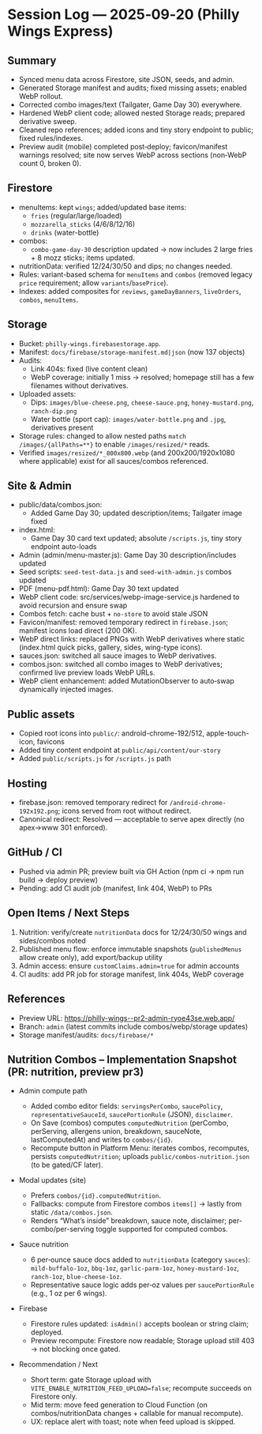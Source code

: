 # Session Log — 2025‑09‑20 (Philly Wings Express)

## Summary
- Synced menu data across Firestore, site JSON, seeds, and admin.
- Generated Storage manifest and audits; fixed missing assets; enabled WebP rollout.
- Corrected combo images/text (Tailgater, Game Day 30) everywhere.
- Hardened WebP client code; allowed nested Storage reads; prepared derivative sweep.
- Cleaned repo references; added icons and tiny story endpoint to public; fixed rules/indexes.
 - Preview audit (mobile) completed post‑deploy; favicon/manifest warnings resolved; site now serves WebP across sections (non‑WebP count 0, broken 0).

## Firestore
- menuItems: kept `wings`; added/updated base items:
  - `fries` (regular/large/loaded)
  - `mozzarella_sticks` (4/6/8/12/16)
  - `drinks` (water-bottle)
- combos:
  - `combo-game-day-30` description updated → now includes 2 large fries + 8 mozz sticks; items updated.
- nutritionData: verified 12/24/30/50 and dips; no changes needed.
- Rules: variant-based schema for `menuItems` and `combos` (removed legacy `price` requirement; allow `variants`/`basePrice`).
- Indexes: added composites for `reviews`, `gameDayBanners`, `liveOrders`, `combos`, `menuItems`.

## Storage
- Bucket: `philly-wings.firebasestorage.app`.
- Manifest: `docs/firebase/storage-manifest.md|json` (now 137 objects)
- Audits:
  - Link 404s: fixed (live content clean)
  - WebP coverage: initially 1 miss → resolved; homepage still has a few filenames without derivatives.
- Uploaded assets:
  - Dips: `images/blue-cheese.png`, `cheese-sauce.png`, `honey-mustard.png`, `ranch-dip.png`
  - Water bottle (sport cap): `images/water-bottle.png` and `.jpg`, derivatives present
- Storage rules: changed to allow nested paths `match /images/{allPaths=**}` to enable `/images/resized/*` reads.
 - Verified `images/resized/*_800x800.webp` (and 200x200/1920x1080 where applicable) exist for all sauces/combos referenced.

## Site & Admin
- public/data/combos.json:
  - Added Game Day 30; updated description/items; Tailgater image fixed
- index.html:
  - Game Day 30 card text updated; absolute `/scripts.js`, tiny story endpoint auto-loads
- Admin (admin/menu-master.js): Game Day 30 description/includes updated
- Seed scripts: `seed-test-data.js` and `seed-with-admin.js` combos updated
- PDF (menu-pdf.html): Game Day 30 text updated
- WebP client code: src/services/webp-image-service.js hardened to avoid recursion and ensure swap
- Combos fetch: cache bust + `no-store` to avoid stale JSON
 - Favicon/manifest: removed temporary redirect in `firebase.json`; manifest icons load direct (200 OK).
 - WebP direct links: replaced PNGs with WebP derivatives where static (index.html quick picks, gallery, sides, wing-type icons).
 - sauces.json: switched all sauce images to WebP derivatives.
 - combos.json: switched all combo images to WebP derivatives; confirmed live preview loads WebP URLs.
 - WebP client enhancement: added MutationObserver to auto‑swap dynamically injected images.

## Public assets
- Copied root icons into `public/`: android-chrome-192/512, apple-touch-icon, favicons
- Added tiny content endpoint at `public/api/content/our-story`
- Added `public/scripts.js` for `/scripts.js` path

## Hosting
 - firebase.json: removed temporary redirect for `/android-chrome-192x192.png`; icons served from root without redirect.
 - Canonical redirect: Resolved — acceptable to serve apex directly (no apex→www 301 enforced).

## GitHub / CI
- Pushed via admin PR; preview built via GH Action (npm ci → npm run build → deploy preview)
- Pending: add CI audit job (manifest, link 404, WebP) to PRs

## Open Items / Next Steps
1) Nutrition: verify/create `nutritionData` docs for 12/24/30/50 wings and sides/combos noted
2) Published menu flow: enforce immutable snapshots (`publishedMenus` allow create only), add export/backup utility
3) Admin access: ensure `customClaims.admin=true` for admin accounts
4) CI audits: add PR job for storage manifest, link 404s, WebP coverage

## References
- Preview URL: https://philly-wings--pr2-admin-ryoe43se.web.app/
- Branch: `admin` (latest commits include combos/webp/storage updates)
- Storage manifest/audits: `docs/firebase/*`
## Nutrition Combos – Implementation Snapshot (PR: nutrition, preview pr3)

- Admin compute path
  - Added combo editor fields: `servingsPerCombo`, `saucePolicy`, `representativeSauceId`, `saucePortionRule` (JSON), `disclaimer`.
  - On Save (combos) computes `computedNutrition` (perCombo, perServing, allergens union, breakdown, sauceNote, lastComputedAt) and writes to `combos/{id}`.
  - Recompute button in Platform Menu: iterates combos, recomputes, persists `computedNutrition`; uploads `public/combos-nutrition.json` (to be gated/CF later).

- Modal updates (site)
  - Prefers `combos/{id}.computedNutrition`.
  - Fallbacks: compute from Firestore combos `items[]` → lastly from static `/data/combos.json`.
  - Renders “What’s inside” breakdown, sauce note, disclaimer; per-combo/per-serving toggle supported for computed combos.

- Sauce nutrition
  - 6 per‑ounce sauce docs added to `nutritionData` (category `sauces`): `mild-buffalo-1oz`, `bbq-1oz`, `garlic-parm-1oz`, `honey-mustard-1oz`, `ranch-1oz`, `blue-cheese-1oz`.
  - Representative sauce logic adds per‑oz values per `saucePortionRule` (e.g., 1 oz per 6 wings).

- Firebase
  - Firestore rules updated: `isAdmin()` accepts boolean or string claim; deployed.
  - Preview recompute: Firestore now readable; Storage upload still 403 → not blocking once gated.

- Recommendation / Next
  - Short term: gate Storage upload with `VITE_ENABLE_NUTRITION_FEED_UPLOAD=false`; recompute succeeds on Firestore only.
  - Mid term: move feed generation to Cloud Function (on combos/nutritionData changes + callable for manual recompute).
  - UX: replace alert with toast; note when feed upload is skipped.
